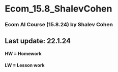 # Ecom_15.8_ShalevCohen
 ### Ecom AI Course (15.8.24) by Shalev Cohen
 ## Last update: 22.1.24
 #### HW = Homework
 #### LW = Lesson work